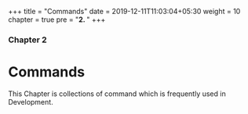 +++
title = "Commands"
date = 2019-12-11T11:03:04+05:30
weight = 10
chapter = true
pre = "<b>2. </b>"
+++

### Chapter 2

# Commands

This Chapter is collections of command which is frequently used in Development.